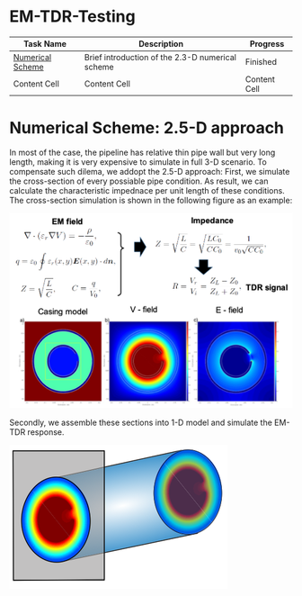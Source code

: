 # EM-TDR-Testing

| Task Name | Description | Progress |
| ------------- | ------------- | ------------- |
| [Numerical Scheme](#numerical-scheme-25-d-approach)  | Brief introduction of the 2.3-D numerical scheme  | Finished  |
| Content Cell  | Content Cell  | Content Cell  |


# Numerical Scheme: 2.5-D approach

In most of the case, the pipeline has relative thin pipe wall but very long length, making it is very expensive to simulate in full 3-D scenario. To compensate such dilema, we addopt the 2.5-D approach: First, we simulate the cross-section of every possiable pipe condition. As result, we can calculate the characteristic impednace per unit length of these conditions. The cross-section simulation is shown in the following figure as an example: 

![characteristic impednace calculation](https://github.com/wjn911/EM-TDR-Testing/blob/main/Figures/Picture1.png)

Secondly, we assemble these sections into 1-D model and simulate the EM-TDR response. 

![2.5-D approach](https://github.com/wjn911/EM-TDR-Testing/blob/main/Figures/Picture2.png)
